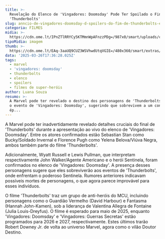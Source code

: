 ```yaml
---
title: >-
  Revelação do Elenco de 'Vingadores: Doomsday' Pode Ter Spoilado o Final de
  'Thunderbolts'
slug: anncio-de-vingadores-doomsday-d-spoilers-do-fim-de-thunderbolts-entenda
categoria: FILMES
midia: >-
  https://cdn.ome.lt/IPnZTlRRYCy5KTMmnWpAFnzzPDg=/987x0/smart/uploads/conteudo/fotos/02_pItMsp4.jpg
tipoMidia: imagem
thumb: >-
  https://cdn.ome.lt/EAq-3aaUQ9CUZ3WSVhwdUtqVGIE=/480x360/smart/extras/conteudos/01_9sTXsDe.jpg
data: '2025-03-26T17:36:28.025Z'
tags:
  - marvel
  - 'vingadores: doomsday'
  - thunderbolts
  - elenco
  - spoilers
  - filmes de super-heróis
author: Luana Souza
resumo: >-
  A Marvel pode ter revelado o destino dos personagens de 'Thunderbolts' durante
  o evento de 'Vingadores: Doomsday', sugerindo que sobrevivem a um confronto
  ép...
---
```


A Marvel pode ter inadvertidamente revelado detalhes cruciais do final de 'Thunderbolts' durante a apresentação ao vivo do elenco de 'Vingadores: Doomsday'. Entre os atores confirmados estão Sebastian Stan como Bucky/Soldado Invernal e Florence Pugh como Yelena Belova/Viúva Negra, ambos também parte do filme 'Thunderbolts'.

Adicionalmente, Wyatt Russell e Lewis Pullman, que interpretam respectivamente John Walker/Agente Americano e o herói Sentinela, foram confirmados no elenco de 'Vingadores: Doomsday'. A presença desses personagens sugere que eles sobreviverão aos eventos de 'Thunderbolts', onde enfrentam o poderoso Sentinela. Rumores anteriores indicavam possíveis mortes de personagens, o que agora parece improvável para esses indivíduos.

O filme 'Thunderbolts' traz um grupo de anti-heróis do MCU, incluindo personagens como o Guardião Vermelho (David Harbour) e Fantasma (Hannah John-Kamen), sob a liderança de Valentina Allegra de Fontaine (Julia Louis-Dreyfus). O filme é esperado para maio de 2025, enquanto 'Vingadores: Doomsday' e 'Vingadores: Guerras Secretas' estão programados para 2026 e 2027, respectivamente. Estes últimos trarão Robert Downey Jr. de volta ao universo Marvel, agora como o vilão Doutor Destino.
